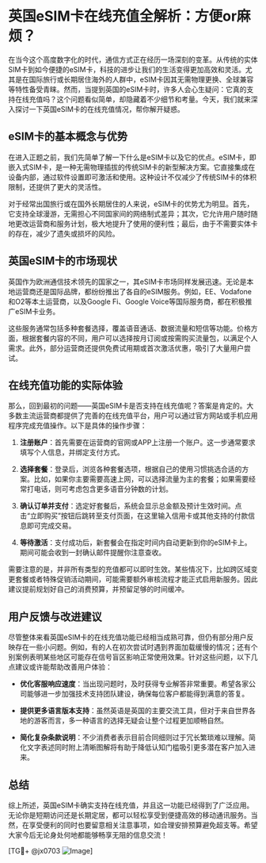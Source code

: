 # 英国eSIM卡在线充值全解析：方便or麻烦？

在当今这个高度数字化的时代，通信方式正在经历一场深刻的变革。从传统的实体SIM卡到如今便捷的eSIM卡，科技的进步让我们的生活变得更加高效和灵活。尤其是在国际旅行或长期居住海外的人群中，eSIM卡因其无需物理更换、全球兼容等特性备受青睐。然而，当提到英国的eSIM卡时，许多人会心生疑问：它真的支持在线充值吗？这个问题看似简单，却隐藏着不少细节和考量。今天，我们就来深入探讨一下英国eSIM卡的在线充值情况，帮你解开疑惑。

## eSIM卡的基本概念与优势

在进入正题之前，我们先简单了解一下什么是eSIM卡以及它的优点。eSIM卡，即嵌入式SIM卡，是一种无需物理插拔的传统SIM卡的新型解决方案。它直接集成在设备内部，通过软件设置即可激活和使用。这种设计不仅减少了传统SIM卡的体积限制，还提供了更大的灵活性。

对于经常出国旅行或在国外长期居住的人来说，eSIM卡的优势尤为明显。首先，它支持全球漫游，无需担心不同国家间的网络制式差异；其次，它允许用户随时随地更改运营商和服务计划，极大地提升了使用的便利性；最后，由于不需要实体卡的存在，减少了遗失或损坏的风险。

## 英国eSIM卡的市场现状

英国作为欧洲通信技术领先的国家之一，其eSIM卡市场同样发展迅速。无论是本地运营商还是国际品牌，都纷纷推出了各自的eSIM服务。例如，EE、Vodafone和O2等本土运营商，以及Google Fi、Google Voice等国际服务商，都在积极推广eSIM卡业务。

这些服务通常包括多种套餐选择，覆盖语音通话、数据流量和短信等功能。价格方面，根据套餐内容的不同，用户可以选择按月订阅或按需购买流量包，以满足个人需求。此外，部分运营商还提供免费试用期或首次激活优惠，吸引了大量用户尝试。

## 在线充值功能的实际体验

那么，回到最初的问题——英国eSIM卡是否支持在线充值呢？答案是肯定的。大多数主流运营商都提供了完善的在线充值平台，用户可以通过官方网站或手机应用程序完成充值操作。以下是具体的操作步骤：

1. **注册账户**：首先需要在运营商的官网或APP上注册一个账户。这一步通常要求填写个人信息，并绑定支付方式。
   
2. **选择套餐**：登录后，浏览各种套餐选项，根据自己的使用习惯挑选合适的方案。比如，如果你主要需要高速上网，可以选择流量为主的套餐；如果需要经常打电话，则可考虑包含更多语音分钟数的计划。

3. **确认订单并支付**：选定好套餐后，系统会显示总金额及预计生效时间。点击“立即购买”按钮后跳转至支付页面，在这里输入信用卡或其他支持的付款信息即可完成交易。

4. **等待激活**：支付成功后，新套餐会在指定时间内自动更新到你的eSIM卡上。期间可能会收到一封确认邮件提醒你注意查收。

需要注意的是，并非所有类型的充值都可以即时生效。某些情况下，比如跨区域变更套餐或者特殊促销活动期间，可能需要额外审核流程才能正式启用新服务。因此建议提前规划好自己的消费预算，并预留足够的时间缓冲。

## 用户反馈与改进建议

尽管整体来看英国eSIM卡的在线充值功能已经相当成熟可靠，但仍有部分用户反映存在一些小问题。例如，有的人在初次尝试时遇到界面加载缓慢的情况；还有个别案例表明某些地区可能存在信号盲区影响正常使用效果。针对这些问题，以下几点建议或许能帮助改善用户体验：

- **优化客服响应速度**：当出现问题时，及时获得专业解答非常重要。希望各家公司能够进一步加强技术支持团队建设，确保每位客户都能得到满意的答复。
  
- **提供更多语言版本支持**：虽然英语是英国的主要交流工具，但对于来自世界各地的游客而言，多一种语言的选择无疑会让整个过程更加顺畅自然。

- **简化复杂条款说明**：不少消费者表示目前合同细则过于冗长繁琐难以理解。简化文字表述同时附上清晰图解将有助于降低认知门槛吸引更多潜在客户加入进来。

## 总结

综上所述，英国eSIM卡确实支持在线充值，并且这一功能已经得到了广泛应用。无论你是短期访问还是长期定居，都可以轻松享受到便捷高效的移动通讯服务。当然，在享受便利的同时也要留意相关注意事项，如合理安排预算避免超支等。希望大家今后无论身处何地都能够畅享无阻的信息交流！

[TG💪+ @jx0703 ![Image](https://github.com/user-attachments/assets/dbca1d08-cadb-493c-b0ec-ad6f7a83f270)]